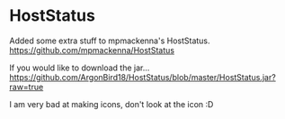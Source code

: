 # HostStatus
Added some extra stuff to mpmackenna's HostStatus.
https://github.com/mpmackenna/HostStatus

If you would like to download the jar...
https://github.com/ArgonBird18/HostStatus/blob/master/HostStatus.jar?raw=true

I am very bad at making icons, don't look at the icon :D
